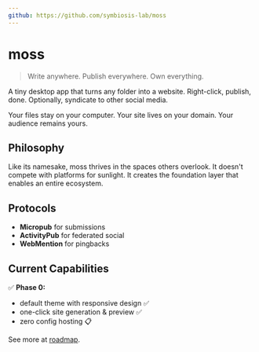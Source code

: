 ```yaml
---
github: https://github.com/symbiosis-lab/moss
---
```


# moss

> Write anywhere. Publish everywhere. Own everything.

A tiny desktop app that turns any folder into a website. Right-click, publish, done. Optionally, syndicate to other social media.

Your files stay on your computer. Your site lives on your domain. Your audience remains yours.

## Philosophy

Like its namesake, moss thrives in the spaces others overlook. It doesn't compete with platforms for sunlight. It creates the foundation layer that enables an entire ecosystem.

## Protocols

- **Micropub** for submissions
- **ActivityPub** for federated social
- **WebMention** for pingbacks

## Current Capabilities

✅ **Phase 0:**

- default theme with responsive design ✅
- one-click site generation & preview ✅
- zero config hosting 📋

See more at [roadmap](./roadmap.md).
